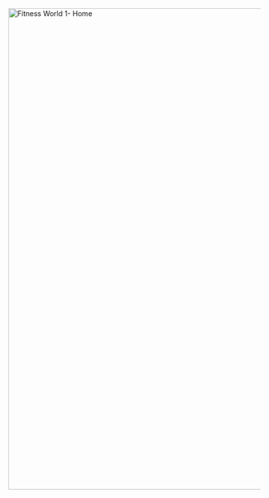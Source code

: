
<img width="962" alt="Fitness World 1- Home" src="https://github.com/arita-so/CFG_Intro-to-JavaScript_2024/assets/114316027/658828a6-105b-49ac-91b3-99892fb0683e">
